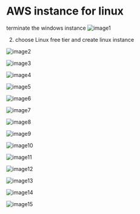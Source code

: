 # AWS instance for linux #

terminate the windows instance
![image1](https://scontent-mad1-1.xx.fbcdn.net/hphotos-xta1/v/t1.0-9/11403506_701569086640757_5192110770635019028_n.jpg?oh=356627f6405ac7aca2dba4ffabb4c4df&oe=561D91D8)

2. choose Linux free tier and create linux instance

![image2](https://scontent-mad1-1.xx.fbcdn.net/hphotos-xpt1/v/t1.0-9/11755645_701569096640756_2120747777669592440_n.jpg?oh=35d5e7f2fee4e5124dc49fd3782ea8c2&oe=5651464C)

![image3](https://scontent-mad1-1.xx.fbcdn.net/hphotos-xft1/v/t1.0-9/11745959_701569176640748_8361436466791469651_n.jpg?oh=e40b32aca5d962138b2fded77046cf3f&oe=56176C4E)

![image4](https://scontent-mad1-1.xx.fbcdn.net/hphotos-xtf1/v/t1.0-9/11751400_701569186640747_6702610549008473524_n.jpg?oh=a4bcea7159f67ead909820b29450713b&oe=56549E01)

![image5](https://scontent-mad1-1.xx.fbcdn.net/hphotos-xpt1/v/t1.0-9/11701015_701569249974074_4908262856333737273_n.jpg?oh=653c12145ff29fabd466d2cac3ce6558&oe=56548ADF)

![image6](https://scontent-mad1-1.xx.fbcdn.net/hphotos-xtp1/v/t1.0-9/11219623_701569246640741_993976413257689885_n.jpg?oh=e3e678d8eb5d817a8ba22ab16fd1fdaa&oe=564CAB56)

![image7](https://scontent-mad1-1.xx.fbcdn.net/hphotos-xta1/v/t1.0-9/11250616_701569339974065_5097533179878013890_n.jpg?oh=6ead45b35d649022b5994ccb7ddb7135&oe=5619D608)

![image8](https://scontent-mad1-1.xx.fbcdn.net/hphotos-xpt1/v/t1.0-9/11737799_701569346640731_4414922424348970656_n.jpg?oh=5a8783deb7014f49764b0018258a6f27&oe=565BC5E1)

![image9](https://scontent-mad1-1.xx.fbcdn.net/hphotos-xap1/v/t1.0-9/11760126_701569383307394_8010020342657875602_n.jpg?oh=1ffa21aa8d256855519aa957a28e487f&oe=56185574)

![image10](https://scontent-mad1-1.xx.fbcdn.net/hphotos-xtp1/v/t1.0-9/11214138_701569386640727_7516341774870132931_n.jpg?oh=16ce3ee6084282df7fd73a2d323a4434&oe=561CFB39)

![image11](https://scontent-mad1-1.xx.fbcdn.net/hphotos-xpt1/v/t1.0-9/1380388_701569443307388_8682558753002775703_n.jpg?oh=727f8d5f4d9cf727415d7cf8e779db35&oe=560F00F3)

![image12](https://scontent-mad1-1.xx.fbcdn.net/hphotos-xfp1/v/t1.0-9/11738013_701569403307392_4284593892902511648_n.jpg?oh=d5fa5df1181bdbcbdd0a35b77ac554d8&oe=5621F556)

![image13](https://scontent-mad1-1.xx.fbcdn.net/hphotos-xpf1/v/t1.0-9/10985657_701569436640722_1705720003341442618_n.jpg?oh=6287f2592b00e0f03df808fa5ba7a236&oe=56568A2B)

![image14](https://scontent-mad1-1.xx.fbcdn.net/hphotos-xft1/v/t1.0-9/10521369_701569456640720_1048540449401105635_n.jpg?oh=a49172f2a60d0c4e32171ae1bfe148f2&oe=561EBDC6)

![image15]()